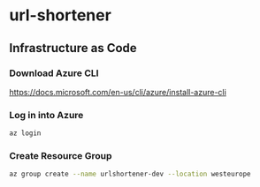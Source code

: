 # url-shortener

## Infrastructure as Code

### Download Azure CLI
https://docs.microsoft.com/en-us/cli/azure/install-azure-cli


### Log in into Azure

```bash
az login
```

### Create Resource Group

```bash
az group create --name urlshortener-dev --location westeurope
```


